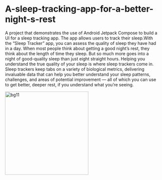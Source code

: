 # A-sleep-tracking-app-for-a-better-night-s-rest
A project that demonstrates the use of Android Jetpack Compose to build a UI for a sleep tracking app. The app allows users to track their sleep.With the “Sleep Tracker” app, you can assess the quality of sleep they have had in a day.
When most people think about getting a good night’s rest, they think about the length of time they sleep. But so much more goes into a night of good-quality sleep than just eight straight hours.
Helping you understand the true quality of your sleep is where sleep trackers come in.
Sleep trackers keep tabs on a variety of biological metrics, delivering invaluable data that can help you 
better understand your sleep patterns, challenges, and areas of potential improvement — all of which you can use to get better, deeper rest, if you understand what you’re seeing.


<img width="273" alt="bg11" src="https://github.com/guthulaudaybhaskar/A-sleep-tracking-app-for-a-better-night-s-rest/assets/141158526/b486f01d-b196-4fdf-b4e0-46cb324aff67">

